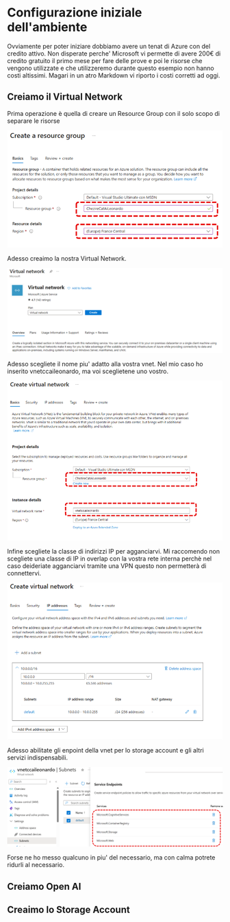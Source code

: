 # Configurazione iniziale dell'ambiente

Ovviamente per poter iniziare dobbiamo avere un tenat di Azure con del credito attivo. Non disperate perche' Microsoft vi permette di avere 200€ di credito gratuito il primo mese per fare delle prove e poi le risorse che vengono utilizzate e che utilizzeremo durante questo esempio non hanno costi altissimi. Magari in un atro Markdown vi riporto i costi corretti ad oggi.

## Creiamo il Virtual Network

Prima operazione è quella di creare un Resource Group con il solo scopo di separare le risorse

![Create RG](../img/rg01.png)

Adesso creaimo la nostra Virtual Network.

![Create vn1](../img/vnet01.png)

Adesso scegliete il nome piu' adatto alla vostra vnet. Nel mio caso ho inserito vnetccaileonardo, ma voi sceglietene uno vostro.

![Create vn1](../img/vnet02.png)

Infine scegliete la classe di indirizzi IP per agganciarvi. Mi raccomendo non scegliete una classe di IP in overlap con la vostra rete interna perchè nel caso deideriate agganciarvi tramite una VPN questo non permetterà di connettervi.

![Create vn1](../img/vnet03.png)

Adesso abilitate gli enpoint della vnet per lo storage account e gli altri servizi indispensabili.

![Create vn1](../img/vnet04.png)

Forse ne ho messo qualcuno in piu' del necessario, ma con calma potrete ridurli al necessario.

## Creiamo Open AI

## Creaimo lo Storage Account

